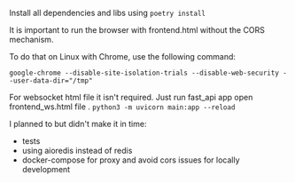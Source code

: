 Install all dependencies and libs using ```poetry install ```

It is important to run the browser with frontend.html without the CORS mechanism.

To do that on Linux with Chrome, use the following command:
```
google-chrome --disable-site-isolation-trials --disable-web-security --user-data-dir="/tmp"
```

For websocket html file it isn't required. Just run fast_api app open frontend_ws.html file . 
```python3 -m uvicorn main:app --reload```


I planned to but didn't make it in time:
- tests
- using aioredis instead of redis
- docker-compose for proxy and avoid cors issues for locally development
